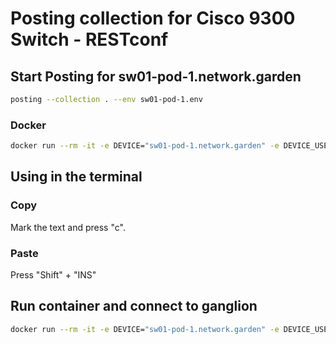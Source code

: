 # Posting collection for Cisco 9300 Switch - RESTconf


## Start Posting for sw01-pod-1.network.garden

```bash
posting --collection . --env sw01-pod-1.env
```

### Docker

```bash
docker run --rm -it -e DEVICE="sw01-pod-1.network.garden" -e DEVICE_USER="ins" -e DEVICE_PASSWORD="REPLACE_WITH_PASSWORD" ghcr.io/ubaumann/cn_posting_collection:main posting --collection . --env .env
```

## Using in the terminal

### Copy

Mark the text and press "c".

### Paste

Press "Shift" + "INS"


## Run container and connect to ganglion

```bash
docker run --rm -it -e DEVICE="sw01-pod-1.network.garden" -e DEVICE_USER="ins" -e DEVICE_PASSWORD="REPLACE_WITH_PASSWORD" -e API_SERVER="10.255.255.254:8080" ghcr.io/ubaumann/cn_posting_collection:main
```
